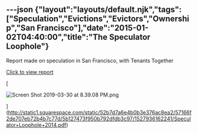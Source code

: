 ---json
{"layout":"layouts/default.njk","tags":["Speculation","Evictions","Evictors","Ownership","San Francisco"],"date":"2015-01-02T04:40:00","title":"The Speculator Loophole"}
---

Report made on speculation in San Francisco, with Tenants Together

[Click to view report](http://static1.squarespace.com/static/52b7d7a6e4b0b3e376ac8ea2/57166f2de707eb72b4b7c77d/5b127473f950b792dfdb3c97/1527936162241/Speculator+Loophole+2014.pdf)

[

![Screen Shot 2019-03-30 at 8.39.08 PM.png](https://images.squarespace-cdn.com/content/v1/52b7d7a6e4b0b3e376ac8ea2/1554003598516-IBMXUZ3BJPK18A9CR7PB/ke17ZwdGBToddI8pDm48kCIb0XQo30nHssgEdlL2xpJZw-zPPgdn4jUwVcJE1ZvWQUxwkmyExglNqGp0IvTJZamWLI2zvYWH8K3-s_4yszcp2ryTI0HqTOaaUohrI8PIzU__Z7jsjIFTPv6-mVDGohNLR6hJLPBR9G9bhltf1WA/Screen+Shot+2019-03-30+at+8.39.08+PM.png)

](http://static1.squarespace.com/static/52b7d7a6e4b0b3e376ac8ea2/57166f2de707eb72b4b7c77d/5b127473f950b792dfdb3c97/1527936162241/Speculator+Loophole+2014.pdf)